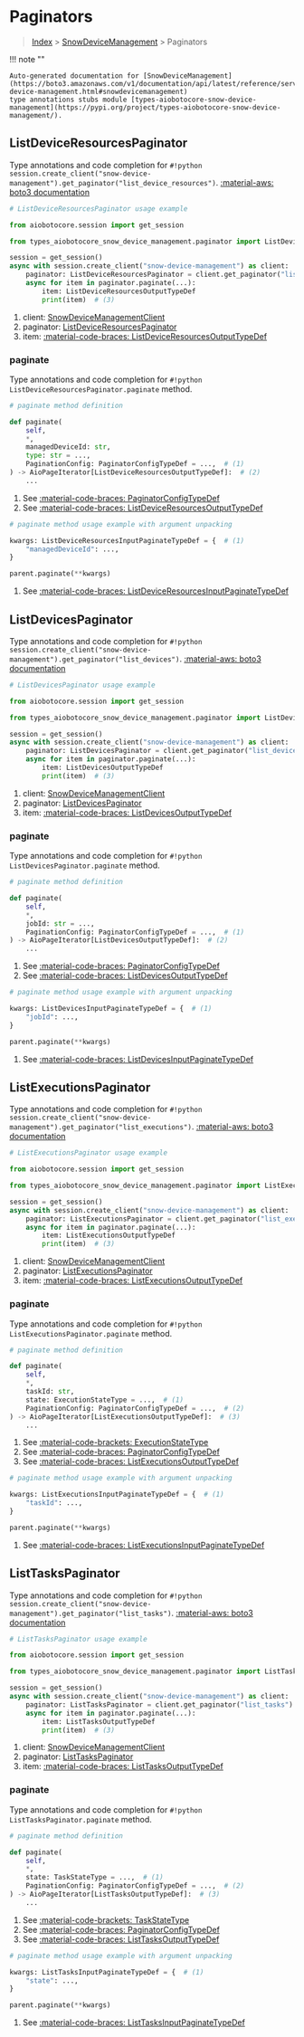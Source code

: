# Paginators

> [Index](../README.md) > [SnowDeviceManagement](./README.md) > Paginators

!!! note ""

    Auto-generated documentation for [SnowDeviceManagement](https://boto3.amazonaws.com/v1/documentation/api/latest/reference/services/snow-device-management.html#snowdevicemanagement)
    type annotations stubs module [types-aiobotocore-snow-device-management](https://pypi.org/project/types-aiobotocore-snow-device-management/).

## ListDeviceResourcesPaginator

Type annotations and code completion for `#!python session.create_client("snow-device-management").get_paginator("list_device_resources")`.
[:material-aws: boto3 documentation](https://boto3.amazonaws.com/v1/documentation/api/latest/reference/services/snow-device-management/paginator/ListDeviceResources.html#SnowDeviceManagement.Paginator.ListDeviceResources)

```python
# ListDeviceResourcesPaginator usage example

from aiobotocore.session import get_session

from types_aiobotocore_snow_device_management.paginator import ListDeviceResourcesPaginator

session = get_session()
async with session.create_client("snow-device-management") as client:  # (1)
    paginator: ListDeviceResourcesPaginator = client.get_paginator("list_device_resources")  # (2)
    async for item in paginator.paginate(...):
        item: ListDeviceResourcesOutputTypeDef
        print(item)  # (3)
```

1. client: [SnowDeviceManagementClient](./client.md)
2. paginator: [ListDeviceResourcesPaginator](./paginators.md#listdeviceresourcespaginator)
3. item: [:material-code-braces: ListDeviceResourcesOutputTypeDef](./type_defs.md#listdeviceresourcesoutputtypedef) 


### paginate

Type annotations and code completion for `#!python ListDeviceResourcesPaginator.paginate` method.

```python
# paginate method definition

def paginate(
    self,
    *,
    managedDeviceId: str,
    type: str = ...,
    PaginationConfig: PaginatorConfigTypeDef = ...,  # (1)
) -> AioPageIterator[ListDeviceResourcesOutputTypeDef]:  # (2)
    ...
```

1. See [:material-code-braces: PaginatorConfigTypeDef](./type_defs.md#paginatorconfigtypedef) 
2. See [:material-code-braces: ListDeviceResourcesOutputTypeDef](./type_defs.md#listdeviceresourcesoutputtypedef) 


```python
# paginate method usage example with argument unpacking

kwargs: ListDeviceResourcesInputPaginateTypeDef = {  # (1)
    "managedDeviceId": ...,
}

parent.paginate(**kwargs)
```

1. See [:material-code-braces: ListDeviceResourcesInputPaginateTypeDef](./type_defs.md#listdeviceresourcesinputpaginatetypedef) 
## ListDevicesPaginator

Type annotations and code completion for `#!python session.create_client("snow-device-management").get_paginator("list_devices")`.
[:material-aws: boto3 documentation](https://boto3.amazonaws.com/v1/documentation/api/latest/reference/services/snow-device-management/paginator/ListDevices.html#SnowDeviceManagement.Paginator.ListDevices)

```python
# ListDevicesPaginator usage example

from aiobotocore.session import get_session

from types_aiobotocore_snow_device_management.paginator import ListDevicesPaginator

session = get_session()
async with session.create_client("snow-device-management") as client:  # (1)
    paginator: ListDevicesPaginator = client.get_paginator("list_devices")  # (2)
    async for item in paginator.paginate(...):
        item: ListDevicesOutputTypeDef
        print(item)  # (3)
```

1. client: [SnowDeviceManagementClient](./client.md)
2. paginator: [ListDevicesPaginator](./paginators.md#listdevicespaginator)
3. item: [:material-code-braces: ListDevicesOutputTypeDef](./type_defs.md#listdevicesoutputtypedef) 


### paginate

Type annotations and code completion for `#!python ListDevicesPaginator.paginate` method.

```python
# paginate method definition

def paginate(
    self,
    *,
    jobId: str = ...,
    PaginationConfig: PaginatorConfigTypeDef = ...,  # (1)
) -> AioPageIterator[ListDevicesOutputTypeDef]:  # (2)
    ...
```

1. See [:material-code-braces: PaginatorConfigTypeDef](./type_defs.md#paginatorconfigtypedef) 
2. See [:material-code-braces: ListDevicesOutputTypeDef](./type_defs.md#listdevicesoutputtypedef) 


```python
# paginate method usage example with argument unpacking

kwargs: ListDevicesInputPaginateTypeDef = {  # (1)
    "jobId": ...,
}

parent.paginate(**kwargs)
```

1. See [:material-code-braces: ListDevicesInputPaginateTypeDef](./type_defs.md#listdevicesinputpaginatetypedef) 
## ListExecutionsPaginator

Type annotations and code completion for `#!python session.create_client("snow-device-management").get_paginator("list_executions")`.
[:material-aws: boto3 documentation](https://boto3.amazonaws.com/v1/documentation/api/latest/reference/services/snow-device-management/paginator/ListExecutions.html#SnowDeviceManagement.Paginator.ListExecutions)

```python
# ListExecutionsPaginator usage example

from aiobotocore.session import get_session

from types_aiobotocore_snow_device_management.paginator import ListExecutionsPaginator

session = get_session()
async with session.create_client("snow-device-management") as client:  # (1)
    paginator: ListExecutionsPaginator = client.get_paginator("list_executions")  # (2)
    async for item in paginator.paginate(...):
        item: ListExecutionsOutputTypeDef
        print(item)  # (3)
```

1. client: [SnowDeviceManagementClient](./client.md)
2. paginator: [ListExecutionsPaginator](./paginators.md#listexecutionspaginator)
3. item: [:material-code-braces: ListExecutionsOutputTypeDef](./type_defs.md#listexecutionsoutputtypedef) 


### paginate

Type annotations and code completion for `#!python ListExecutionsPaginator.paginate` method.

```python
# paginate method definition

def paginate(
    self,
    *,
    taskId: str,
    state: ExecutionStateType = ...,  # (1)
    PaginationConfig: PaginatorConfigTypeDef = ...,  # (2)
) -> AioPageIterator[ListExecutionsOutputTypeDef]:  # (3)
    ...
```

1. See [:material-code-brackets: ExecutionStateType](./literals.md#executionstatetype) 
2. See [:material-code-braces: PaginatorConfigTypeDef](./type_defs.md#paginatorconfigtypedef) 
3. See [:material-code-braces: ListExecutionsOutputTypeDef](./type_defs.md#listexecutionsoutputtypedef) 


```python
# paginate method usage example with argument unpacking

kwargs: ListExecutionsInputPaginateTypeDef = {  # (1)
    "taskId": ...,
}

parent.paginate(**kwargs)
```

1. See [:material-code-braces: ListExecutionsInputPaginateTypeDef](./type_defs.md#listexecutionsinputpaginatetypedef) 
## ListTasksPaginator

Type annotations and code completion for `#!python session.create_client("snow-device-management").get_paginator("list_tasks")`.
[:material-aws: boto3 documentation](https://boto3.amazonaws.com/v1/documentation/api/latest/reference/services/snow-device-management/paginator/ListTasks.html#SnowDeviceManagement.Paginator.ListTasks)

```python
# ListTasksPaginator usage example

from aiobotocore.session import get_session

from types_aiobotocore_snow_device_management.paginator import ListTasksPaginator

session = get_session()
async with session.create_client("snow-device-management") as client:  # (1)
    paginator: ListTasksPaginator = client.get_paginator("list_tasks")  # (2)
    async for item in paginator.paginate(...):
        item: ListTasksOutputTypeDef
        print(item)  # (3)
```

1. client: [SnowDeviceManagementClient](./client.md)
2. paginator: [ListTasksPaginator](./paginators.md#listtaskspaginator)
3. item: [:material-code-braces: ListTasksOutputTypeDef](./type_defs.md#listtasksoutputtypedef) 


### paginate

Type annotations and code completion for `#!python ListTasksPaginator.paginate` method.

```python
# paginate method definition

def paginate(
    self,
    *,
    state: TaskStateType = ...,  # (1)
    PaginationConfig: PaginatorConfigTypeDef = ...,  # (2)
) -> AioPageIterator[ListTasksOutputTypeDef]:  # (3)
    ...
```

1. See [:material-code-brackets: TaskStateType](./literals.md#taskstatetype) 
2. See [:material-code-braces: PaginatorConfigTypeDef](./type_defs.md#paginatorconfigtypedef) 
3. See [:material-code-braces: ListTasksOutputTypeDef](./type_defs.md#listtasksoutputtypedef) 


```python
# paginate method usage example with argument unpacking

kwargs: ListTasksInputPaginateTypeDef = {  # (1)
    "state": ...,
}

parent.paginate(**kwargs)
```

1. See [:material-code-braces: ListTasksInputPaginateTypeDef](./type_defs.md#listtasksinputpaginatetypedef) 
